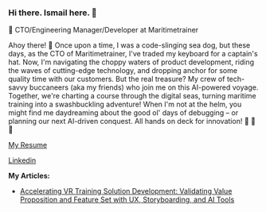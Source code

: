 ### Hi there. Ismail here. 👋
:dolphin: CTO/Engineering Manager/Developer at Maritimetrainer

Ahoy there! 🚢 Once upon a time, I was a code-slinging sea dog, but these days, as the CTO of Maritimetrainer, I've traded my keyboard for a captain's hat. Now, I'm navigating the choppy waters of product development, riding the waves of cutting-edge technology, and dropping anchor for some quality time with our customers. But the real treasure? My crew of tech-savvy buccaneers (aka my friends) who join me on this AI-powered voyage. Together, we're charting a course through the digital seas, turning maritime training into a swashbuckling adventure! When I'm not at the helm, you might find me daydreaming about the good ol' days of debugging – or planning our next AI-driven conquest. All hands on deck for innovation! :metal: :metal: :metal:

[My Resume](https://github.com/nauticalist/resume/blob/main/README.md)

[Linkedin](https://www.linkedin.com/in/ismailaksoy/)

**My Articles:**
* [Accelerating VR Training Solution Development: Validating Value Proposition and Feature Set with UX, Storyboarding, and AI Tools](https://github.com/nauticalist/articles/blob/main/Accelerating%20VR%20Training%20Solution%20Development:%20Validating%20Value%20Proposition%20and%20Feature%20Set%20with%20UX,%20Storyboarding,%20and%20AI%20Tools.md)

